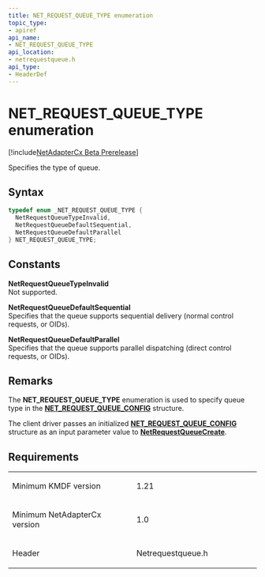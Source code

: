 ```yaml
---
title: NET_REQUEST_QUEUE_TYPE enumeration
topic_type:
- apiref
api_name:
- NET_REQUEST_QUEUE_TYPE
api_location:
- netrequestqueue.h
api_type:
- HeaderDef
---
```


# NET_REQUEST_QUEUE_TYPE enumeration

[!include[NetAdapterCx Beta Prerelease](../netcx-beta-prerelease.md)]

Specifies the type of queue.

Syntax
------

```cpp
typedef enum _NET_REQUEST_QUEUE_TYPE { 
  NetRequestQueueTypeInvalid,
  NetRequestQueueDefaultSequential,
  NetRequestQueueDefaultParallel
} NET_REQUEST_QUEUE_TYPE;
```

Constants
---------

**NetRequestQueueTypeInvalid**  
Not supported.

**NetRequestQueueDefaultSequential**  
Specifies that the queue supports sequential delivery (normal control requests, or OIDs).

**NetRequestQueueDefaultParallel**  
Specifies that the queue supports parallel dispatching (direct control requests, or OIDs).


Remarks
-------
The **NET_REQUEST_QUEUE_TYPE** enumeration is used to specify queue type in the [**NET_REQUEST_QUEUE_CONFIG**](net-request-queue-config.md) structure.

The client driver passes an initialized [**NET_REQUEST_QUEUE_CONFIG**](net-request-queue-config.md) structure as an input parameter value to [**NetRequestQueueCreate**](netrequestqueuecreate.md).

Requirements
------------

<table>
<colgroup>
<col width="50%" />
<col width="50%" />
</colgroup>
<tbody>
<tr class="odd">
<td align="left"><p>Minimum KMDF version</p></td>
<td align="left"><p>1.21</p></td>
</tr>
<tr class="even">
<td align="left"><p>Minimum NetAdapterCx version</p></td>
<td align="left"><p>1.0</p></td>
</tr>
<tr class="odd">
<td align="left"><p>Header</p></td>
<td align="left">Netrequestqueue.h</td>
</tr>
</tbody>
</table>

 

 





